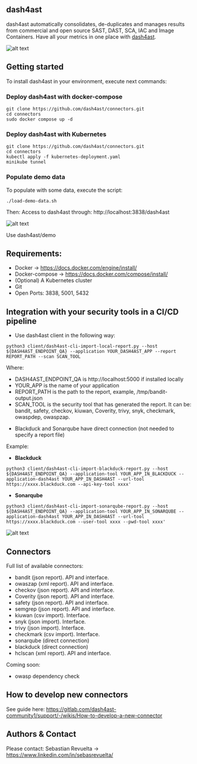## dash4ast

dash4ast automatically consolidates, de-duplicates and manages results from commercial and open source SAST, DAST, SCA, IAC and Image Containers. Have all your metrics in one place with [dash4ast](www.dash4ast.com).

![alt text](https://securingsoftware.files.wordpress.com/2022/08/analytics.png)

## Getting started

To install dash4ast in your environment, execute next commands:

### Deploy dash4ast with docker-compose
```
git clone https://github.com/dash4ast/connectors.git
cd connectors
sudo docker compose up -d
```

### Deploy dash4ast with Kubernetes
```
git clone https://github.com/dash4ast/connectors.git
cd connectors
kubectl apply -f kubernetes-deployment.yaml
minikube tunnel
```

### Populate demo data
To populate with some data, execute the script:
```
./load-demo-data.sh
```

Then:
Access to dash4ast through: http://localhost:3838/dash4ast

![alt text](https://securingsoftware.files.wordpress.com/2022/08/login.png)

Use dash4ast/demo

## Requirements:

* Docker -> https://docs.docker.com/engine/install/
* Docker-compose -> https://docs.docker.com/compose/install/
* (Optional) A Kubernetes cluster
* Git
* Open Ports: 3838, 5001, 5432

## Integration with your security tools in a CI/CD pipeline

- Use dash4ast client in the following way:

```
python3 client/dash4ast-cli-import-local-report.py --host ${DASH4AST_ENDPOINT_QA} --application YOUR_DASH4AST_APP --report REPORT_PATH --scan SCAN_TOOL
```

Where:
* DASH4AST_ENDPOINT_QA is http://localhost:5000 if installed locally
* YOUR_APP is the name of your application
* REPORT_PATH is the path to the report, example, /tmp/bandit-output.json
* SCAN_TOOL is the security tool that has generated the report. It can be: bandit, safety, checkov, kiuwan, Coverity, trivy, snyk, checkmark, owaspdep, owaspzap.

- Blackduck and Sonarqube have direct connection (not needed to specify a report file)

Example:

* **Blackduck**

```
python3 client/dash4ast-cli-import-blackduck-report.py --host ${DASH4AST_ENDPOINT_QA} --application-tool YOUR_APP_IN_BLACKDUCK --application-dash4ast YOUR_APP_IN_DASH4AST --url-tool https://xxxx.blackduck.com --api-key-tool xxxx'
```

* **Sonarqube**
```
python3 client/dash4ast-cli-import-sonarqube-report.py --host ${DASH4AST_ENDPOINT_QA} --application-tool YOUR_APP_IN_SONARQUBE --application-dash4ast YOUR_APP_IN_DASH4AST --url-tool https://xxxx.blackduck.com --user-tool xxxx --pwd-tool xxxx'
```
![alt text](https://securingsoftware.files.wordpress.com/2022/08/connectors.png)

## Connectors

Full list of available connectors:
* bandit (json report). API and interface.
* owaszap (xml report). API and interface.
* checkov (json report). API and interface.
* Coverity (json report). API and interface.
* safety (json report). API and interface.
* semgrep (json report). API and interface.
* kiuwan (csv import). Interface.
* snyk (json import). Interface.
* trivy (json import). Interface.
* checkmark (csv import). Interface.
* sonarqube (direct connection)
* blackduck (direct connection)
* hclscan (xml report). API and interface.

Coming soon:
* owasp dependency check

## How to develop new connectors
See guide here:
https://gitlab.com/dash4ast-community1/support/-/wikis/How-to-develop-a-new-connector

## Authors & Contact

Please contact:
Sebastian Revuelta -> https://www.linkedin.com/in/sebasrevuelta/
